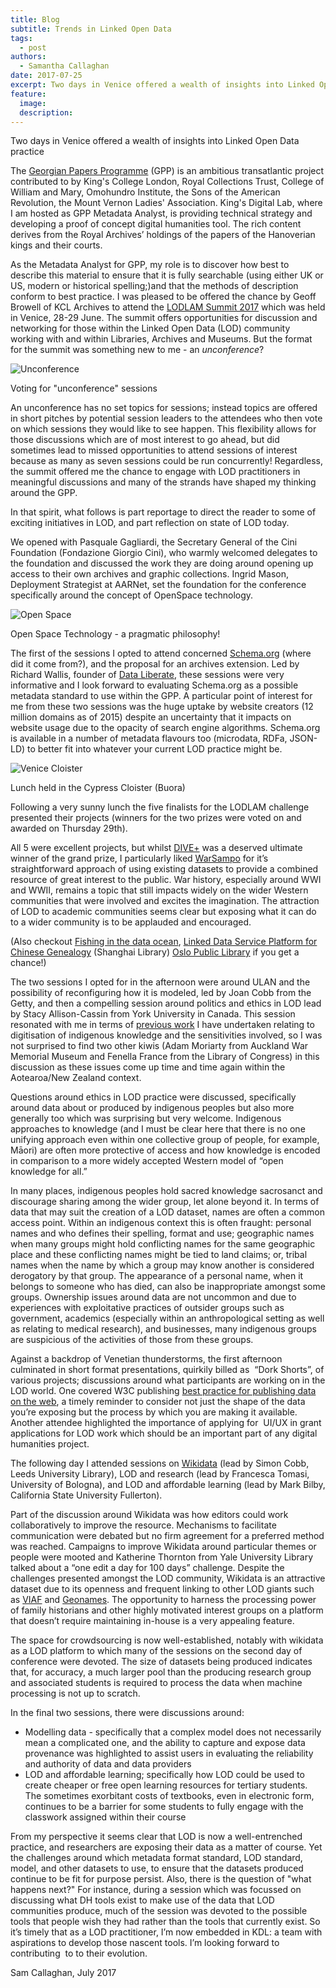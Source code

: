 ```yaml
---
title: Blog
subtitle: Trends in Linked Open Data
tags:
  - post
authors:
  - Samantha Callaghan
date: 2017-07-25
excerpt: Two days in Venice offered a wealth of insights into Linked Open Data practice
feature:
  image:
  description:
---
```


Two days in Venice offered a wealth of insights into Linked Open Data practice

The [Georgian Papers Programme](http://georgianpapersprogramme.com/) (GPP) is an ambitious transatlantic project contributed to by King's College London, Royal Collections Trust, College of William and Mary, Omohundro Institute, the Sons of the American Revolution, the Mount Vernon Ladies' Association. King's Digital Lab, where I am hosted as GPP Metadata Analyst, is providing technical strategy and developing a proof of concept digital humanities tool. The rich content derives from the Royal Archives’ holdings of the papers of the Hanoverian kings and their courts.

As the Metadata Analyst for GPP, my role is to discover how best to describe this material to ensure that it is fully searchable (using either UK or US, modern or historical spelling;)and that the methods of description conform to best practice. I was pleased to be offered the chance by Geoff Browell of KCL Archives to attend the [LODLAM Summit 2017](https://summit2017.lodlam.net/) which was held in Venice, 28-29 June. The summit offers opportunities for discussion and networking for those within the Linked Open Data (LOD) community working with and within Libraries, Archives and Museums. But the format for the summit was something new to me - an _unconference_?

![Unconference](/images/unconference.width-1024.jpg)

Voting for "unconference" sessions

An unconference has no set topics for sessions; instead topics are offered in short pitches by potential session leaders to the attendees who then vote on which sessions they would like to see happen. This flexibility allows for those discussions which are of most interest to go ahead, but did sometimes lead to missed opportunities to attend sessions of interest because as many as seven sessions could be run concurrently! Regardless, the summit offered me the chance to engage with LOD practitioners in meaningful discussions and many of the strands have shaped my thinking around the GPP.

In that spirit, what follows is part reportage to direct the reader to some of exciting initiatives in LOD, and part reflection on state of LOD today.

We opened with Pasquale Gagliardi, the Secretary General of the Cini Foundation (Fondazione Giorgio Cini), who warmly welcomed delegates to the foundation and discussed the work they are doing around opening up access to their own archives and graphic collections. Ingrid Mason, Deployment Strategist at AARNet, set the foundation for the conference specifically around the concept of OpenSpace technology.

![Open Space](/images/IMG_20170628_100830.width-1024.jpg)

Open Space Technology - a pragmatic philosophy!

The first of the sessions I opted to attend concerned [Schema.org](http://schema.org/) (where did it come from?), and the proposal for an archives extension. Led by Richard Wallis, founder of [Data Liberate](http://dataliberate.com/), these sessions were very informative and I look forward to evaluating Schema.org as a possible metadata standard to use within the GPP. A particular point of interest for me from these two sessions was the huge uptake by website creators (12 million domains as of 2015) despite an uncertainty that it impacts on website usage due to the opacity of search engine algorithms. Schema.org is available in a number of metadata flavours too (microdata, RDFa, JSON-LD) to better fit into whatever your current LOD practice might be.

![Venice Cloister](/images/cloisters.width-1024.jpg)

Lunch held in the Cypress Cloister (Buora)

Following a very sunny lunch the five finalists for the LODLAM challenge presented their projects (winners for the two prizes were voted on and awarded on Thursday 29th).

All 5 were excellent projects, but whilst [DIVE+](https://summit2017.lodlam.net/2017/04/12/dive-explorative-search-for-digital-humanities/) was a deserved ultimate winner of the grand prize, I particularly liked [WarSampo](https://summit2017.lodlam.net/2017/04/12/warsampo/) for it’s straightforward approach of using existing datasets to provide a combined resource of great interest to the public. War history, especially around WWI and WWII, remains a topic that still impacts widely on the wider Western communities that were involved and excites the imagination. The attraction of LOD to academic communities seems clear but exposing what it can do to a wider community is to be applauded and encouraged.

(Also checkout [Fishing in the data ocean](https://summit2017.lodlam.net/2017/04/12/fishing-in-the-data-ocean/), [Linked Data Service Platform for Chinese Genealogy](https://summit2017.lodlam.net/2017/04/12/genealogy-project/) (Shanghai Library) [Oslo Public Library](https://summit2017.lodlam.net/2017/04/12/oslo-public-library/) if you get a chance!)

The two sessions I opted for in the afternoon were around ULAN and the possibility of reconfiguring how it is modeled, led by Joan Cobb from the Getty, and then a compelling session around politics and ethics in LOD lead by Stacy Allison-Cassin from York University in Canada. This session resonated with me in terms of [previous work](http://researcharchive.vuw.ac.nz/handle/10063/608) I have undertaken relating to digitisation of indigenous knowledge and the sensitivities involved, so I was not surprised to find two other kiwis (Adam Moriarty from Auckland War Memorial Museum and Fenella France from the Library of Congress) in this discussion as these issues come up time and time again within the Aotearoa/New Zealand context.

Questions around ethics in LOD practice were discussed, specifically around data about or produced by indigenous peoples but also more generally too which was surprising but very welcome. Indigenous approaches to knowledge (and I must be clear here that there is no one unifying approach even within one collective group of people, for example, Māori) are often more protective of access and how knowledge is encoded in comparison to a more widely accepted Western model of “open knowledge for all.”

In many places, indigenous peoples hold sacred knowledge sacrosanct and discourage sharing among the wider group, let alone beyond it. In terms of data that may suit the creation of a LOD dataset, names are often a common access point. Within an indigenous context this is often fraught: personal names and who defines their spelling, format and use; geographic names when many groups might hold conflicting names for the same geographic place and these conflicting names might be tied to land claims; or, tribal names when the name by which a group may know another is considered derogatory by that group. The appearance of a personal name, when it belongs to someone who has died, can also be inappropriate amongst some groups. Ownership issues around data are not uncommon and due to experiences with exploitative practices of outsider groups such as government, academics (especially within an anthropological setting as well as relating to medical research), and businesses, many indigenous groups are suspicious of the activities of those from these groups.

Against a backdrop of Venetian thunderstorms, the first afternoon culminated in short format presentations, quirkily billed as  “Dork Shorts”, of various projects; discussions around what participants are working on in the LOD world. One covered W3C publishing [best practice for publishing data on the web](https://www.w3.org/TR/dwbp/), a timely reminder to consider not just the shape of the data you’re exposing but the process by which you are making it available. Another attendee highlighted the importance of applying for  UI/UX in grant applications for LOD work which should be an important part of any digital humanities project.

The following day I attended sessions on [Wikidata](https://www.wikidata.org/wiki/Wikidata:Main_Page) (lead by Simon Cobb, Leeds University Library), LOD and research (lead by Francesca Tomasi, University of Bologna), and LOD and affordable learning (lead by Mark Bilby, California State University Fullerton).

Part of the discussion around Wikidata was how editors could work collaboratively to improve the resource. Mechanisms to facilitate communication were debated but no firm agreement for a preferred method was reached. Campaigns to improve Wikidata around particular themes or people were mooted and Katherine Thornton from Yale University Library talked about a “one edit a day for 100 days” challenge. Despite the challenges presented amongst the LOD community, Wikidata is an attractive dataset due to its openness and frequent linking to other LOD giants such as [VIAF](https://viaf.org/) and [Geonames](http://www.geonames.org/). The opportunity to harness the processing power of family historians and other highly motivated interest groups on a platform that doesn’t require maintaining in-house is a very appealing feature.

The space for crowdsourcing is now well-established, notably with wikidata as a LOD platform to which many of the sessions on the second day of conference were devoted. The size of datasets being produced indicates that, for accuracy, a much larger pool than the producing research group and associated students is required to process the data when machine processing is not up to scratch.

In the final two sessions, there were discussions around:

- Modelling data - specifically that a complex model does not necessarily mean a complicated one, and the ability to capture and expose data provenance was highlighted to assist users in evaluating the reliability and authority of data and data providers
- LOD and affordable learning; specifically how LOD could be used to create cheaper or free open learning resources for tertiary students. The sometimes exorbitant costs of textbooks, even in electronic form, continues to be a barrier for some students to fully engage with the classwork assigned within their course

From my perspective it seems clear that LOD is now a well-entrenched practice, and researchers are exposing their data as a matter of course. Yet the challenges around which metadata format standard, LOD standard, model, and other datasets to use, to ensure that the datasets produced continue to be fit for purpose persist. Also, there is the question of "what happens next?" For instance, during a session which was focussed on discussing what DH tools exist to make use of the data that LOD communities produce, much of the session was devoted to the possible tools that people wish they had rather than the tools that currently exist. So it’s timely that as a LOD practitioner, I’m now embedded in KDL: a team with aspirations to develop those nascent tools. I’m looking forward to contributing  to to their evolution.

Sam Callaghan, July 2017
